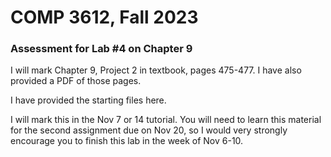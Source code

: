 # COMP 3612, Fall 2023
### Assessment for Lab #4 on Chapter 9

I will mark Chapter 9, Project 2 in textbook, pages 475-477. I have also provided a PDF of those pages.

I have provided the starting files here.

I will mark this in the Nov 7 or 14 tutorial. You will need to learn this material for the second assignment due on Nov 20, so I would very strongly encourage you to finish this lab in the week of Nov 6-10. 


  
